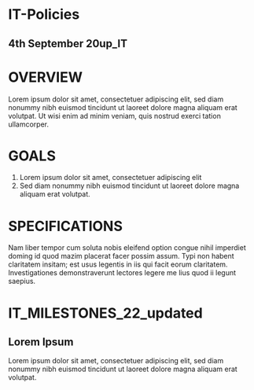 # IT-Policies

## **4th September 20up\_IT**

# **OVERVIEW**

Lorem ipsum dolor sit amet, consectetuer adipiscing elit, sed diam nonummy nibh euismod tincidunt ut laoreet dolore magna aliquam erat volutpat. Ut wisi enim ad minim veniam, quis nostrud exerci tation ullamcorper. 

# **GOALS**

1. Lorem ipsum dolor sit amet, consectetuer adipiscing elit  
2. Sed diam nonummy nibh euismod tincidunt ut laoreet dolore magna aliquam erat volutpat.

# **SPECIFICATIONS**

Nam liber tempor cum soluta nobis eleifend option congue nihil imperdiet doming id quod mazim placerat facer possim assum. Typi non habent claritatem insitam; est usus legentis in iis qui facit eorum claritatem. Investigationes demonstraverunt lectores legere me lius quod ii legunt saepius.

# **IT\_MILESTONES\_22\_updated**

## **Lorem Ipsum**

Lorem ipsum dolor sit amet, consectetuer adipiscing elit, sed diam nonummy nibh euismod tincidunt ut laoreet dolore magna aliquam erat volutpat.

